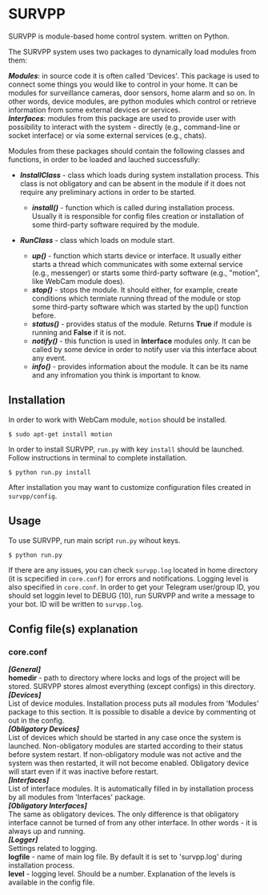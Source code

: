 # SURVPP

SURVPP is module-based home control system. written on Python.

The SURVPP system uses two packages to dynamically load modules from them:  

***Modules***: in source code it is often called 'Devices'. This package is used to connect some things you would like to control in your home. It can be modules for surveillance cameras, door sensors, home alarm and so on. In other words, device modules, are python modules which control or retrieve information from some external devices or services.  
***Interfaces***: modules from this package are used to provide user with possibility to interact with the system - directly (e.g., command-line or socket interface) or via some external services (e.g., chats).  

Modules from these packages should contain the following classes and functions, in order to be loaded and lauched successfully:  

* ***InstallClass*** - class which loads during system installation process. This class is not obligatory and can be absent in the module if it does not require any preliminary actions in order to be started.  
	* ***install()*** - function which is called during installation process. Usually it is responsible for config files creation or installation of some third-party software required by the module.  

* ***RunClass*** - class which loads on module start.
	* ***up()*** - function which starts device or interface. It usually either starts a thread which communicates with some external service (e.g., messenger) or starts some third-party software (e.g., "motion", like WebCam module does).
	* ***stop()*** - stops the module. It should either, for example, create conditions which termiate running thread of the module or stop some third-party software which was started by the up() function before.
	* ***status()*** - provides status of the module. Returns **True** if module is running and **False** if it is not.
	* ***notify()*** - this function is used in **Interface** modules only. It can be called by some device in order to notify user via this interface about any event.
	* ***info()*** - provides information about the module. It can be its name and any infromation you think is important to know.
## Installation
In order to work with WebCam module, `motion` should be installed.
```
$ sudo apt-get install motion
```
In order to install SURVPP, `run.py` with key `install` should be launched. Follow instructions in terminal to complete installation.
```
$ python run.py install
```
After installation you may want to customize configuration files created in `survpp/config`.
## Usage
To use SURVPP, run main script `run.py` wihout keys.
```
$ python run.py
```
If there are any issues, you can check `survpp.log` located in home directory (it is scpecified in `core.conf`) for errors and notifications. Logging level is also specified in `core.conf`.
In order to get your Telegram user/group ID, you should set loggin level to DEBUG (10), run SURVPP and write a message to your bot. ID will be written to `survpp.log`.

## Config file(s) explanation
### core.conf
***[General]***  
**homedir** - path to directory where locks and logs of the project will be stored. SURVPP stores almost everything (except configs) in this directory.  
***[Devices]***  
List of device modules. Installation process puts all modules from 'Modules' package to this section. It is possible to disable a device by commenting ot out in the config.  
***[Obligatory Devices]***  
List of devices which should be started in any case once the system is launched. Non-obligatory modules are started according to their status before system restart. If non-obligatory module was not active and the system was then restarted, it will not become enabled. Obligatory device will start even if it was inactive before restart.  
***[Interfaces]***  
List of interface modules. It is automatically filled in by installation process by all modules from 'Interfaces' package.  
***[Obligatory Interfaces]***  
The same as obligatory devices. The only difference is that obligatory interface cannot be turned of from any other interface. In other words - it is always up and running.  
***[Logger]***  
Settings related to logging.  
**logfile** - name of main log file. By default it is set to 'survpp.log' during installation process.  
**level** - logging level. Should be a number. Explanation of the levels is available in the config file.  